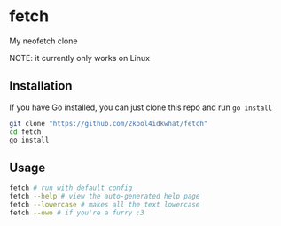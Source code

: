 fetch
=====

My neofetch clone

NOTE: it currently only works on Linux

Installation
------------

If you have Go installed, you can just clone this repo and run `go install`

```sh
git clone "https://github.com/2kool4idkwhat/fetch"
cd fetch
go install
```

Usage
-----

```sh
fetch # run with default config
fetch --help # view the auto-generated help page
fetch --lowercase # makes all the text lowercase
fetch --owo # if you're a furry :3
```
